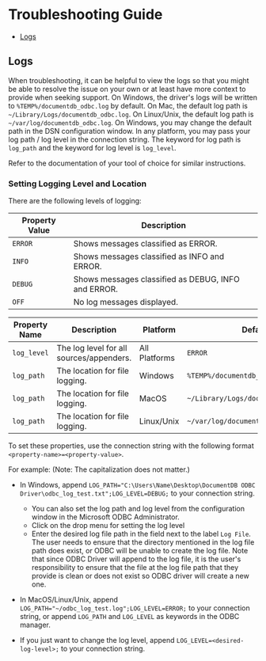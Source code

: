 # Troubleshooting Guide

- [Logs](#logs)

## Logs

When troubleshooting, it can be helpful to view the logs so that you might be able 
to resolve the issue on your own or at least have more context to provide when seeking support. 
On Windows, the driver's logs will be written to `%TEMP%/documentdb_odbc.log` by default.
On Mac, the default log path is `~/Library/Logs/documentdb_odbc.log`. 
On Linux/Unix, the default log path is `~/var/log/documentdb_odbc.log`.
On Windows, you may change the default path in the DSN configuration window.
In any platform, you may pass your log path / log level in the connection string.
The keyword for log path is `log_path` and the keyword for log level is `log_level`. 

Refer to the documentation of your tool of choice for similar instructions.

### Setting Logging Level and Location
There are the following levels of logging:

| Property Value | Description |
|--------|-------------|
| `ERROR` | Shows messages classified as ERROR.|
| `INFO` | Shows messages classified as INFO and ERROR.|
| `DEBUG` | Shows messages classified as DEBUG, INFO and ERROR.|
| `OFF` | No log messages displayed.|

| Property Name | Description | Platform | Default |
|--------|-------------|--------|---------------|
| `log_level` | The log level for all sources/appenders. | All Platforms | `ERROR` |
| `log_path` | The location for file logging. | Windows | `%TEMP%/documentdb_odbc.log` |
| `log_path` | The location for file logging. | MacOS | `~/Library/Logs/documentdb_odbc.log` |
| `log_path` | The location for file logging. | Linux/Unix | `~/var/log/documentdb_odbc.log` |

To set these properties, use the connection string with the following format 
`<property-name>=<property-value>`. 

For example: (Note: The capitalization does not matter.)
- In Windows, append `LOG_PATH="C:\Users\Name\Desktop\DocumentDB ODBC Driver\odbc_log_test.txt";LOG_LEVEL=DEBUG;` 
to your connection string.
    * You can also set the log path and log level from the configuration window in the Microsoft ODBC Administrator. 
    * Click on the drop menu for setting the log level
    * Enter the desired log file path in the field next to the label `Log File`. The user needs to ensure that the directory mentioned in the log file path does exist, or ODBC will be unable to create the log file. Note that since ODBC Driver will append to the log file, it is the user's responsibility to ensure that the file at the log file path that they provide is clean or does not exist so ODBC driver will create a new one. 

- In MacOS/Linux/Unix, append `LOG_PATH="~/odbc_log_test.log";LOG_LEVEL=ERROR;` to your connection string, or append
`LOG_PATH` and `LOG_LEVEL` as keywords in the ODBC manager. 
- If you just want to change the log level, append `LOG_LEVEL=<desired-log-level>;` to your connection string.